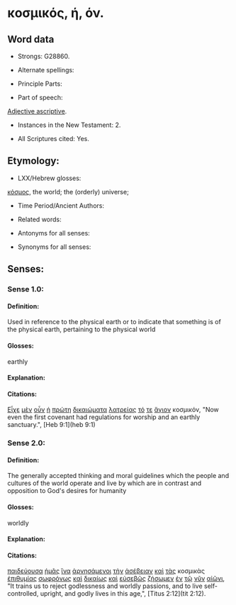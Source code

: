 # κοσμικός, ή, όν.

<!-- Status: S2=Needs2ndReview -->
<!-- Lexica used for edits: BDAG, FFM, LN, BN, A-S -->

## Word data

* Strongs: G28860.


* Alternate spellings:

* Principle Parts: 

* Part of speech: 

[Adjective ascriptive](http://ugg.readthedocs.io/en/latest/adjective_ascriptive.html).

* Instances in the New Testament: 2.

* All Scriptures cited: Yes.

## Etymology: 

* LXX/Hebrew glosses: 

[κόσμος](../G28890/01.md), the world; the (orderly) universe;


* Time Period/Ancient Authors: 

* Related words: 

* Antonyms for all senses:

* Synonyms for all senses: 

## Senses:

### Sense 1.0:

#### Definition: 

Used in reference to the physical earth or to indicate that something is of the physical earth, pertaining to the physical world

#### Glosses:

earthly

#### Explanation:

#### Citations:

[Εἶχε](../G21920/01.md) [μὲν](../G33030/01.md) [οὖν](../G37670/01.md) [ἡ](../G35880/01.md) [πρώτη](../G44130/01.md) [δικαιώματα](../G13450/01.md) [λατρείας](../G29990/01.md) [τό](../G35880/01.md) [τε](../G50370/01.md) [ἅγιον](../G00400/01.md) κοσμικόν, 
"Now even the first covenant had regulations for worship and an earthly sanctuary.", 
[Heb 9:1](heb 9:1)  

### Sense 2.0:

#### Definition: 

The generally accepted thinking and moral guidelines which the people and cultures of the world operate and live by which are in contrast and opposition to God's desires for humanity

#### Glosses:

worldly

#### Explanation:

#### Citations:

[παιδεύουσα](../G38110/01.md) [ἡμᾶς](../G14730/01.md) [ἵνα](../G24430/01.md) [ἀρνησάμενοι](../G07200/01.md) [τὴν](../G35880/01.md) [ἀσέβειαν](../G07630/01.md) [καὶ](../G25320/01.md) [τὰς](../G35880/01.md) κοσμικὰς [ἐπιθυμίας](../G19390/01.md) [σωφρόνως](../G49960/01.md) [καὶ](../G25320/01.md) [δικαίως](../G13460/01.md) [καὶ](../G25320/01.md) [εὐσεβῶς](../G21530/01.md) [ζήσωμεν](../G21980/01.md) [ἐν](../G17220/01.md) [τῷ](../G35880/01.md) [νῦν](../G35680/01.md) [αἰῶνι](../G01650/01.md), 
"It trains us to reject godlessness and worldly passions, and to live self-controlled, upright, and godly lives in this age,", 
[Titus 2:12](tit 2:12). 
